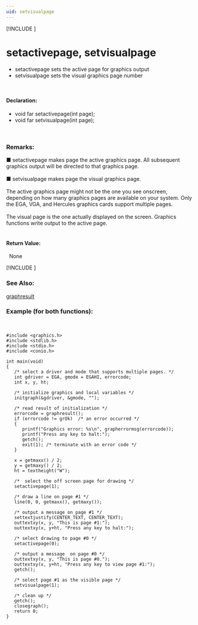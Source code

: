 ```yaml
---
uid: setvisualpage
---
```

[!INCLUDE [](graphics_header.md)]
# setactivepage, setvisualpage
* setactivepage sets the active page for graphics output
* setvisualpage sets the visual graphics page number

<br>

#### Declaration:
* void far setactivepage(int page);
* void far setvisualpage(int page);

<br>

### Remarks:
■ setactivepage makes page the active graphics page. All subsequent graphics output will be directed to that graphics page.<br><br>
■ setvisualpage makes page the visual graphics page.<br><br>
The active graphics page might not be the one you see onscreen, depending on how many graphics pages are available on your system. Only the EGA, VGA, and Hercules graphics cards support multiple pages.<br><br>
The visual page is the one actually displayed on the screen. Graphics functions write output to the active page.<br><br>

#### Return Value:
&nbsp;&nbsp;None

[!INCLUDE [](portability.md)]

### See Also:
<div class="data"><a href="">  graphresult  </a>
<br></div>

### Example (for both functions):

<br>

```
#include <graphics.h>
#include <stdlib.h>
#include <stdio.h>
#include <conio.h>

int main(void)
{
   /* select a driver and mode that supports multiple pages. */
   int gdriver = EGA, gmode = EGAHI, errorcode;
   int x, y, ht;

   /* initialize graphics and local variables */
   initgraph(&gdriver, &gmode, "");

   /* read result of initialization */
   errorcode = graphresult();
   if (errorcode != grOk)  /* an error occurred */
   {
      printf("Graphics error: %s\n", grapherrormsg(errorcode));
      printf("Press any key to halt:");
      getch();
      exit(1); /* terminate with an error code */
   }

   x = getmaxx() / 2;
   y = getmaxy() / 2;
   ht = textheight("W");

   /*  select the off screen page for drawing */
   setactivepage(1);

   /* draw a line on page #1 */
   line(0, 0, getmaxx(), getmaxy());

   /* output a message on page #1 */
   settextjustify(CENTER_TEXT, CENTER_TEXT);
   outtextxy(x, y, "This is page #1:");
   outtextxy(x, y+ht, "Press any key to halt:");

   /* select drawing to page #0 */
   setactivepage(0);

   /* output a message  on page #0 */
   outtextxy(x, y, "This is page #0.");
   outtextxy(x, y+ht, "Press any key to view page #1:");
   getch();

   /* select page #1 as the visible page */
   setvisualpage(1);

   /* clean up */
   getch();
   closegraph();
   return 0;
}
```

<br>